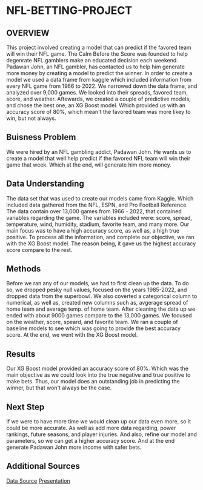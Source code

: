 # NFL-BETTING-PROJECT
## OVERVIEW
This project involved creating a model that can predict if the favored team will win their NFL game. The Calm Before the Score was founded to help degenrate NFL gamblers make an educated decision each weekend. Padawan John, an NFL gambler, has contacted us to help him generate more money by creating a model to predict the winner. In order to create a model we used a data frame from kaggle which included information from every NFL game from 1966 to 2022. We narrowed down the data frame, and analyzed over 9,000 games. We looked into their spreads, favored team, score, and weather. Aftewards, we created a couple of predictive models, and chose the best one, an XG Boost model. Which provided us with an accuracy score of 80%, which mean't the favored team was more likey to win, but not always. 
## Buisness Problem 
We were hired by an NFL gambling addict, Padawan John.  He wants us to create a model that well help predict if the favored NFL team will win their game that week. Which at the end, will generate him more money. 
## Data Understanding 
The data set that was used to create our models came from Kaggle. Which included data gathered from the NFL, ESPN, and Pro Football Reference. The data contain over 13,000 games from 1966 - 2022,  that contained variables regarding the game. The variables included were: score, spread, temperature, wind, humidity, stadium, favorite team, and many more. Our main focus was to have a high accuracy score, as well as, a high true positive. To process all the information, and complete our objective, we ran with the XG Boost model. The reason being, it gave us the highest accuracy score compare to the rest. 
## Methods 
Before we ran any of our models, we had to first clean up the data. To do so, we dropped pesky null values, focused on the years 1985-2022, and dropped data from the superbowl. We also coverted a categorical column to numerical, as well as, created new columns such as, avgerage spread of home team and average temp. of home team. After cleaning the data up we ended with about 9000 games compare to the 13,000 games. We focused on the weather, score, speard, and favorite team. We ran a couple of baseline models to see which was going to provide the best accuracy score. At the end, we went with the XG Boost model. 
## Results 
Our XG Boost model provided an accuracy score of 80%. Which was the main objective as we could look into the true negative and true positive to make bets. Thus, our model does an outstanding job in predicting the winner, but that won't always be the case. 
## Next Step
If we were to have more time we would clean up our data even more, so it could be more accurate. As well as add more data regarding, power rankings, future seasons, and player injuries. And also, refine our model and parameters, so we can get a higher accuracy score. And at the end generate Padawan John more income with safer bets.

## Additional Sources
[Data Source]()
[Presentation](Presentation.pdf)